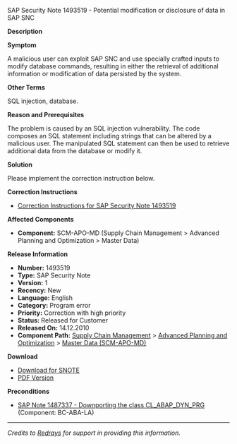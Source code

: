 SAP Security Note 1493519 - Potential modification or disclosure of data in SAP SNC

**Description**

**Symptom**

A malicious user can exploit SAP SNC and use specially crafted inputs to modify database commands, resulting in either the retrieval of additional information or modification of data persisted by the system.

**Other Terms**

SQL injection, database.

**Reason and Prerequisites**

The problem is caused by an SQL injection vulnerability. The code composes an SQL statement including strings that can be altered by a malicious user. The manipulated SQL statement can then be used to retrieve additional data from the database or modify it.

**Solution**

Please implement the correction instruction below.

**Correction Instructions**

- [Correction Instructions for SAP Security Note 1493519](https://me.sap.com/corrins/0001493519/418)

**Affected Components**

- **Component:** SCM-APO-MD (Supply Chain Management > Advanced Planning and Optimization > Master Data)

**Release Information**

- **Number:** 1493519
- **Type:** SAP Security Note
- **Version:** 1
- **Recency:** New
- **Language:** English
- **Category:** Program error
- **Priority:** Correction with high priority
- **Status:** Released for Customer
- **Released On:** 14.12.2010
- **Component Path:** [Supply Chain Management](https://me.sap.com/mynotes?tab=Search&sortBy=Relevance&filters=themk%25253Aeq~'SCM*'%25252BreleaseStatus%25253Aeq~'CustomerRelease'%25252BsecurityPatchDay%25253Aeq~'NotRestricted'%25252BfuzzyThreshold%25253Aeq~'0.9'&flag=mynotes) > [Advanced Planning and Optimization](https://me.sap.com/mynotes?tab=Search&sortBy=Relevance&filters=themk%25253Aeq~'SCM-APO*'%25252BreleaseStatus%25253Aeq~'CustomerRelease'%25252BsecurityPatchDay%25253Aeq~'NotRestricted'%25252BfuzzyThreshold%25253Aeq~'0.9'&flag=mynotes) > [Master Data (SCM-APO-MD)](https://me.sap.com/mynotes?tab=Search&sortBy=Relevance&filters=themk%25253Aeq~'SCM-APO-MD*'%25252BreleaseStatus%25253Aeq~'CustomerRelease'%25252BsecurityPatchDay%25253Aeq~'NotRestricted'%25252BfuzzyThreshold%25253Aeq~'0.9'&flag=mynotes)

**Download**

- [Download for SNOTE](https://notesdownloads.sap.com/note/0040000008839232017)
- [PDF Version](https://userapps.support.sap.com/sap/support/sfm/notes/print/0001493519?language=en-US&token=2578FDBE91E913C876338A276694DC80)

**Preconditions**

- [SAP Note 1487337 - Downporting the class CL_ABAP_DYN_PRG](https://me.sap.com/notes/1487337) (Component: BC-ABA-LA)

---

*Credits to [Redrays](https://redrays.io) for support in providing this information.*